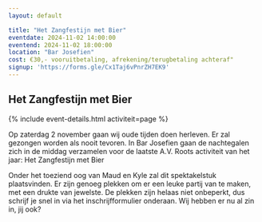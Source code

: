 ```yaml
---
layout: default

title: "Het Zangfestijn met Bier"
eventdate: 2024-11-02 14:00:00
eventend: 2024-11-02 18:00:00
location: "Bar Josefien"
cost: €30,- vooruitbetaling, afrekening/terugbetaling achteraf"
signup: 'https://forms.gle/Cx1Taj6vPnrZH7EK9'
---
```


## Het Zangfestijn met Bier
{% include event-details.html activiteit=page %}

Op zaterdag 2 november gaan wij oude tijden doen herleven. Er zal gezongen worden als nooit tevoren. In Bar Josefien gaan de nachtegalen zich in de middag verzamelen voor de laatste A.V. Roots activiteit van het jaar: Het Zangfestijn met Bier

Onder het toeziend oog van Maud en Kyle zal dit spektakelstuk plaatsvinden. Er zijn genoeg plekken om er een leuke partij van te maken, met een drukte van jewelste. De plekken zijn helaas niet onbeperkt, dus schrijf je snel in via het inschrijfformulier onderaan. Wij hebben er nu al zin in, jij ook?